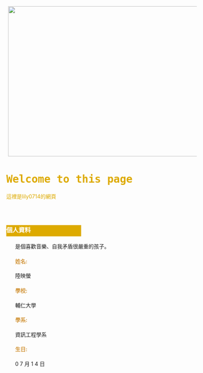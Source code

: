 <!DOCTYPE html>
<html>
<head>
  <title>視傳一AB-學號-網頁版面基本架構</title>
</head>
<style>
.infor{
background-color:#DDAA00;
width:200px;
height:30px;
color:#FFFFFF;
}
h1 {
    font-family: Lobster, Monospace;
    color:#DDAA00;
  }

p {
    font-size: 16px;
    font-family: Monospace;
    color:#F0A500;
  }
  
body{
   text-align:center; border:1px double #FFF;
   background-attachment:fixed;
   background-position:50%;
   background-size:100%;
   background-repeat:no-repeat;
   background-color:#FFEE99; 
   word-wrap:break-word; 
   margin:0;
   }
h4{
   color:#D2963C;
   }
html{ 
    scrollbar-face-color:#ffffff;
    scrollbar-highlight-color:#FFEE99; 
    scrollbar-shadow-color:#FFEE99; 
    scrollbar-3dlight-color:#FFF; 
    scrollbar-darkshadow-color:#FFF; 
    scrollbar-arrow-color:#FFEE99; 
    scrollbar-track-color:#FFEE99;
    }
#banner{ 
    background-color:transparent; 
    background-repeat:no-repeat; 
    background-position:center;
    margin:5px 5px; padding:0;
   }
#title{ 
  text-align:right; 
  }
#subtitle{
   color:#DDAA00;
   }
#wrapper {
        width: 900px;   /*寬度設定為900px*/
        margin: auto;   /*版面居中對齊*/
        }
#btn {
        height:  30px; /*高度設定為  30px，此部分因為裡面的圖片自己會有高度，所以高度也不一定要設定*/
        }

#content {
        /* CSS 中 DIV 自己會長到上層 DIV100% 的寬度 (在這裡就是 #wrapper)，所以可不用設定寬度*/
        }

#footer {

         }

</style>
<img id="banner" src="https://lily0714.github.io/IMG_20170214_201651.jpg" width="700" height="400">
<h1 id="title">Welcome to this page</h1>
<p id="subtitle">這裡是lily0714的網頁</p>
<body>
<div id="wrapper"> 
  <div id="header"></div>
  <div id="btn"></div>
  <div id="content"></div>
  <div id="footer"></div>
</div>
<h3 class="infor">個人資料</h3>
<ul>
<p>是個喜歡音樂、自我矛盾很嚴重的孩子。</p>
<h4>姓名:</h4><p>陸映螢</p>
<h4>學校:</h4><p>輔仁大學</p>
<h4>學系:</h4><p>資訊工程學系</p>
<h4>生日:</h4><p> 0 7 月 1 4 日</p>
</ul>
<frameset cols="20%,30%,25%">
  <frame src="frame_a.htm">
  <frame src="frame_b.htm">
  <frame src="frame_c.htm">
</frameset>
</body>


